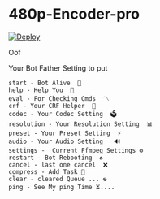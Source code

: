 # 480p-Encoder-pro

<!DOCTYPE html>
<html>
<body>
  <div class="center-content">
    <a
    href="https://heroku.com/deploy?templatehttps://github.com/alirezacod4444/kam-hagm-asli.git">
      <img src="https://www.herokucdn.com/deploy/button.svg" alt="Deploy">
    </a>
  </div>
</body>
</html>

Oof 

Your Bot Father Setting to put

```
start - Bot Alive  🚀
help - Help You  📜
eval - For Checking Cmds  〽️ 
crf - Your CRF Helper  👾
codec - Your Codec Setting  🗳
resolution - Your Resolution Setting  📊
preset - Your Preset Setting  ⚡️
audio - Your Audio Setting   🔊
settings -  Current Ffmpeg Settings ⚙
restart - Bot Rebooting  ♻️
cancel - last one cancel  ❌
compress - Add Task 🔰
clear - cleared Queue ... ☢
ping - See My ping Time ⏳....
